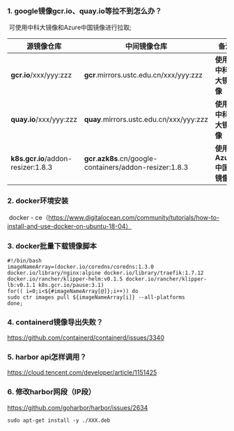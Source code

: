 ### 1. google镜像gcr.io、quay.io等拉不到怎么办？

​	可使用中科大镜像和Azure中国镜像进行拉取;

| 源镜像仓库                         | 中间镜像仓库                                               | 备注                  |
| ---------------------------------- | ---------------------------------------------------------- | --------------------- |
| **gcr.io**/xxx/yyy:zzz             | **gcr**.mirrors.ustc.edu.cn/xxx/yyy:zzz                    | **使用中科大镜像**    |
| **quay.io**/xxx/yyy:zzz            | **quay**.mirrors.ustc.edu.cn/xxx/yyy:zzz                   | **使用中科大镜像**    |
| **k8s.gcr.io**/addon-resizer:1.8.3 | **gcr**.**azk8s**.cn/google-containers/addon-resizer:1.8.3 | **使用Azure中国镜像** |

### 2. docker环境安装

​	docker - ce（https://www.digitalocean.com/community/tutorials/how-to-install-and-use-docker-on-ubuntu-18-04）

### 3. docker批量下载镜像脚本

```shell
#!/bin/bash
imageNameArray=(docker.io/coredns/coredns:1.3.0 docker.io/library/nginx:alpine docker.io/library/traefik:1.7.12 docker.io/rancher/klipper-helm:v0.1.5 docker.io/rancher/klipper-lb:v0.1.1 k8s.gcr.io/pause:3.1)
for(( i=0;i<${#imageNameArray[@]};i++)) do
sudo ctr images pull ${imageNameArray[i]} --all-platforms
done;
```

### 4. containerd镜像导出失败？

https://github.com/containerd/containerd/issues/3340

### 5. harbor api怎样调用？

https://cloud.tencent.com/developer/article/1151425 

### 6. 修改harbor网段（IP段）

https://github.com/goharbor/harbor/issues/2634





```
sudo apt-get install -y ./XXX.deb
```

